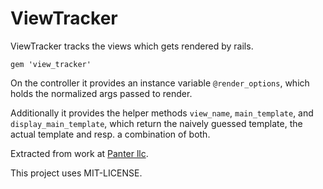 ViewTracker
===========

ViewTracker tracks the views which gets rendered by rails.

    gem 'view_tracker'

On the controller it provides an instance variable `@render_options`,
which holds the normalized args passed to render.

Additionally it provides the helper methods `view_name`,
`main_template`, and `display_main_template`, which return the naively
guessed template, the actual template and resp. a combination of both.

Extracted from work at [Panter llc](http://panter.ch).

This project uses MIT-LICENSE.